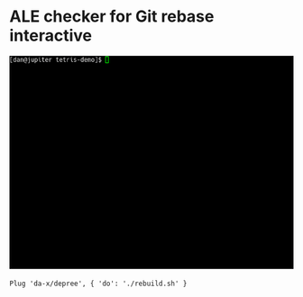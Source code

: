 # ALE checker for Git rebase interactive

<img src="doc/demo.gif">

```viml
Plug 'da-x/depree', { 'do': './rebuild.sh' }
```

